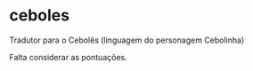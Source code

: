 # ceboles
Tradutor para o Cebolês (linguagem do personagem Cebolinha)

Falta considerar as pontuações.
